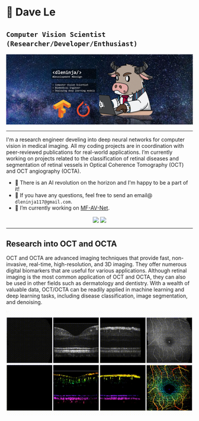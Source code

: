 # 🚀 Dave Le

**`Computer Vision Scientist (Researcher/Developer/Enthusiast)`**
---

<p align="center">
  <img src="https://github.com/dleninja/dleninja/blob/main/misc/github_banner_v2_smaller.png " />
</p>

---

I'm a research engineer develing into deep neural networks for computer vision in medical imaging. All my coding projects are in coordination with peer-reviewed publications for real-world applications. I’m currently working on projects related to the classification of retinal diseases and segmentation of retinal vessels in Optical Coherence Tomography (OCT) and OCT angiography (OCTA).

- 👋 There is an AI revolution on the horizon and I'm happy to be a part of it!
- 📧 If you have any questions, feel free to send an email@ `dleninja117@gmail.com`.
- 🔭 I’m currently working on [MF-AV-Net](https://github.com/dleninja/mf-av-net).

<p align="center">
  <img align="center" src="https://github-readme-stats.vercel.app/api?username=dleninja&show_icons=true&theme=tokyonight" />
  <img align="center" src="https://github-readme-stats.vercel.app/api/top-langs/?username=dleninja&langs_count=8&theme=tokyonight" />
</p>
<p align="center">

---
## Research into OCT and OCTA

OCT and OCTA are advanced imaging techniques that provide fast, non-invasive, real-time, high-resolution, and 3D imaging. They offer numerous digital biomarkers that are useful for various applications. Although retinal imaging is the most common application of OCT and OCTA, they can also be used in other fields such as dermatology and dentistry. With a wealth of valuable data, OCT/OCTA can be readily applied in machine learning and deep learning tasks, including disease classification, image segmentation, and denoising.

<p align="center">
  <img src="https://github.com/dleninja/dleninja/blob/main/misc/Xn8IUPw%20-%20Imgur.gif" />
</p>








<!---
# Learning helps us to be present to the world around us

- 👋 Hi, I’m @dleninja, you can call me Dave. There is an AI revolution on the horizon and I'm happy to be a part of it!
- 👀 I’m interested in image processing and the application of artificial intelligence for biomedical imaging.
- 🌱 I’m currently working on projects related to the classification of retinal diseases (retinopathy) and segmentation of retinal vessels in Optical Coherence Tomography (OCT) and OCT angiography (OCTA).
- 📧 If you have any questions, feel free to send an email@ `dleninja117@gmail.com`.

[![Dleninja's GitHub stats](https://github-readme-stats.vercel.app/api?username=dleninja)](https://github.com/anuraghazra/github-readme-stats)
--->
<!---
dleninja/dleninja is a ✨ special ✨ repository because its `README.md` (this file) appears on your GitHub profile.
You can click the Preview link to take a look at your changes.
--->
